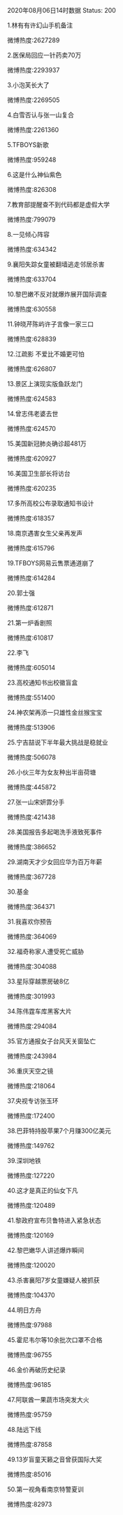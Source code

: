 2020年08月06日14时数据
Status: 200

1.林有有许幻山手机备注

微博热度:2627289

2.医保局回应一针药卖70万

微博热度:2293937

3.小泡芙长大了

微博热度:2269505

4.白雪否认与张一山复合

微博热度:2261360

5.TFBOYS新歌

微博热度:959248

6.这是什么神仙紫色

微博热度:826308

7.教育部提醒查不到代码都是虚假大学

微博热度:799079

8.一见倾心阵容

微博热度:634342

9.襄阳失踪女童被翻墙逃走邻居杀害

微博热度:633704

10.黎巴嫩不反对就爆炸展开国际调查

微博热度:630558

11.钟晓芹陈屿许子言像一家三口

微博热度:628839

12.江疏影 不爱比不婚更可怕

微博热度:626807

13.景区上演现实版鱼跃龙门

微博热度:624583

14.曾志伟老婆去世

微博热度:624570

15.美国新冠肺炎确诊超481万

微博热度:620927

16.美国卫生部长将访台

微博热度:620235

17.多所高校公布录取通知书设计

微博热度:618357

18.南京遇害女生父亲再发声

微博热度:615796

19.TFBOYS网易云售票通道崩了

微博热度:614284

20.郭士强

微博热度:612871

21.第一炉香剧照

微博热度:610817

22.李飞

微博热度:605014

23.高校通知书出校徽盲盒

微博热度:551400

24.神农架再添一只雄性金丝猴宝宝

微博热度:513906

25.宁吉喆说下半年最大挑战是稳就业

微博热度:506078

26.小伙三年为女友种出半亩荷塘

微博热度:445872

27.张一山宋妍霏分手

微博热度:421438

28.美国报告多起喝洗手液致死事件

微博热度:386652

29.湖南天才少女回应华为百万年薪

微博热度:367728

30.基金

微博热度:364371

31.我喜欢你预告

微博热度:364069

32.福奇称家人遭受死亡威胁

微博热度:304088

33.星际穿越票房破8亿

微博热度:301993

34.陈伟霆车库黑客大片

微博热度:294084

35.官方通报女子台风天关窗坠亡

微博热度:243984

36.重庆天空之镜

微博热度:218064

37.央视专访张玉环

微博热度:172400

38.巴菲特持股苹果7个月赚300亿美元

微博热度:149762

39.深圳地铁

微博热度:127220

40.这才是真正的仙女下凡

微博热度:120489

41.黎政府宣布贝鲁特进入紧急状态

微博热度:120169

42.黎巴嫩华人讲述爆炸瞬间

微博热度:120020

43.杀害襄阳7岁女童嫌疑人被抓获

微博热度:104370

44.明日方舟

微博热度:97988

45.霍尼韦尔等10余批次口罩不合格

微博热度:96755

46.金价再破历史纪录

微博热度:96185

47.阿联酋一果蔬市场突发大火

微博热度:95759

48.陆远下线

微博热度:87858

49.13岁盲童天籁之音曾获国际大奖

微博热度:85016

50.第一视角看南京特警夏训

微博热度:82973

